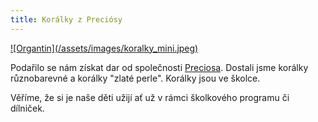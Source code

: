 ```yaml
---
title: Korálky z Preciósy
---
```


<a href='/assets/images/koralky.jpeg'>
  ![Organtin](/assets/images/koralky_mini.jpeg)
</a>

Podařilo se nám získat dar od společnosti [Preciosa](http://www.preciosa.cz). Dostali jsme korálky různobarevné a korálky "zlaté perle". Korálky jsou ve školce.

Věříme, že si je naše děti užijí ať už v rámci školkového programu či dílniček.

